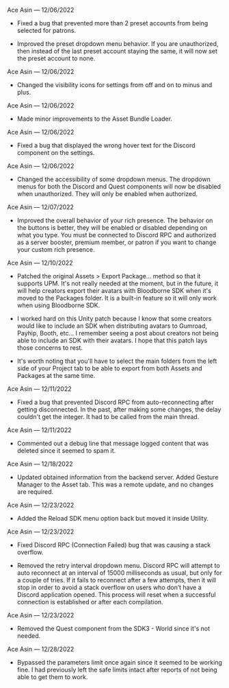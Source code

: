 Ace Asin — 12/06/2022

- Fixed a bug that prevented more than 2 preset accounts from being selected for patrons.

- Improved the preset dropdown menu behavior. If you are unauthorized, then instead of the last preset account staying the same, it will now set the preset account to none.

Ace Asin — 12/06/2022

- Changed the visibility icons for settings from off and on to minus and plus.

Ace Asin — 12/06/2022

- Made minor improvements to the Asset Bundle Loader.

Ace Asin — 12/06/2022

- Fixed a bug that displayed the wrong hover text for the Discord component on the settings.

Ace Asin — 12/06/2022

- Changed the accessibility of some dropdown menus. The dropdown menus for both the Discord and Quest components will now be disabled when unauthorized. They will only be enabled when authorized.

Ace Asin — 12/07/2022

- Improved the overall behavior of your rich presence. The behavior on the buttons is better, they will be enabled or disabled depending on what you type. You must be connected to Discord RPC and authorized as a server booster, premium member, or patron if you want to change your custom rich presence.

Ace Asin — 12/10/2022

- Patched the original Assets > Export Package... method so that it supports UPM. It's not really needed at the moment, but in the future, it will help creators export their avatars with Bloodborne SDK when it's moved to the Packages folder. It is a built-in feature so it will only work when using Bloodborne SDK.

- I worked hard on this Unity patch because I know that some creators would like to include an SDK when distributing avatars to Gumroad, Payhip, Booth, etc... I remember seeing a post about creators not being able to include an SDK with their avatars. I hope that this patch lays those concerns to rest.

- It's worth noting that you'll have to select the main folders from the left side of your Project tab to be able to export from both Assets and Packages at the same time.

Ace Asin — 12/11/2022

- Fixed a bug that prevented Discord RPC from auto-reconnecting after getting disconnected. In the past, after making some changes, the delay couldn't get the integer. It had to be called from the main thread.

Ace Asin — 12/11/2022

- Commented out a debug line that message logged content that was deleted since it seemed to spam it.

Ace Asin — 12/18/2022

- Updated obtained information from the backend server. Added Gesture Manager to the Asset tab. This was a remote update, and no changes are required.

Ace Asin — 12/23/2022

- Added the Reload SDK menu option back but moved it inside Utility.

Ace Asin — 12/23/2022

- Fixed Discord RPC (Connection Failed) bug that was causing a stack overflow.

- Removed the retry interval dropdown menu. Discord RPC will attempt to auto reconnect at an interval of 15000 milliseconds as usual, but only for a couple of tries. If it fails to reconnect after a few attempts, then it will stop in order to avoid a stack overflow on users who don’t have a Discord application opened. This process will reset when a successful connection is established or after each compilation.

Ace Asin — 12/23/2022

- Removed the Quest component from the SDK3 - World since it's not needed.

Ace Asin — 12/28/2022

- Bypassed the parameters limit once again since it seemed to be working fine. I had previously left the safe limits intact after reports of not being able to get them to work.
